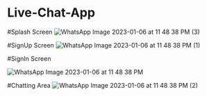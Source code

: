 # Live-Chat-App
#Splash Screen
![WhatsApp Image 2023-01-06 at 11 48 38 PM (3)](https://user-images.githubusercontent.com/107808348/211074274-a88ddb63-7355-4921-ab1c-b492105b7d06.jpeg)

#SignUp Screen
![WhatsApp Image 2023-01-06 at 11 48 38 PM (1)](https://user-images.githubusercontent.com/107808348/211074408-8e89d409-15ab-449f-9cac-0623759815e8.jpeg)

#SignIn Screen

![WhatsApp Image 2023-01-06 at 11 48 38 PM](https://user-images.githubusercontent.com/107808348/211074528-980536a6-1f3b-48b8-ade5-7d841ab741ac.jpeg)

#Chatting Area
![WhatsApp Image 2023-01-06 at 11 48 38 PM (2)](https://user-images.githubusercontent.com/107808348/211074622-9aed5ae8-16c5-4c2d-947c-1a5b7b002c71.jpeg)
